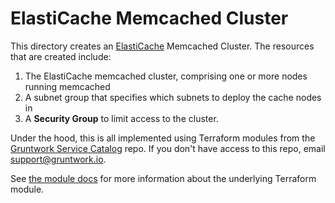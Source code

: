 # ElastiCache Memcached Cluster

This directory creates an [ElastiCache](https://docs.aws.amazon.com/AmazonElastiCache/latest/mem-ug/WhatIs.html)
Memcached Cluster. The resources that are created include:

1. The ElastiCache memcached cluster, comprising one or more nodes running memcached
1. A subnet group that specifies which subnets to deploy the cache nodes in
1. A **Security Group** to limit access to the cluster.

Under the hood, this is all implemented using Terraform modules from the [Gruntwork Service
Catalog](https://github.com/gruntwork-io/terraform-aws-service-catalog) repo. If you don't have access to this repo, email
[support@gruntwork.io](mailto:support@gruntwork.io).

See [the module docs](https://github.com/gruntwork-io/terraform-aws-service-catalog/tree/v0.82.0/modules/data-stores/memcached) for more
information about the underlying Terraform module.
